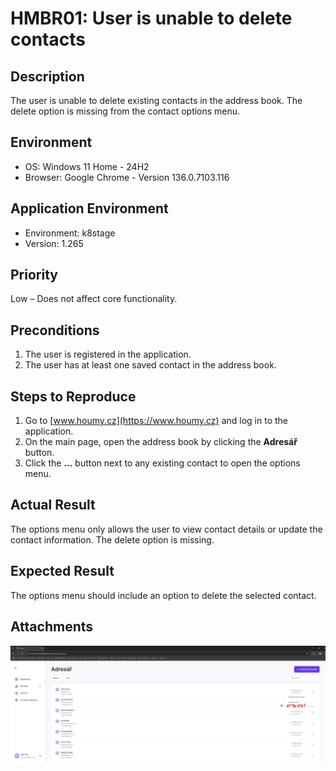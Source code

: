# HMBR01: User is unable to delete contacts

## Description
The user is unable to delete existing contacts in the address book. The delete option is missing from the contact options menu.

## Environment
- OS: Windows 11 Home - 24H2
- Browser: Google Chrome - Version 136.0.7103.116

## Application Environment
- Environment: k8stage
- Version: 1.265

## Priority
Low – Does not affect core functionality.

## Preconditions
1. The user is registered in the application.
2. The user has at least one saved contact in the address book.

## Steps to Reproduce
1. Go to [www.houmy.cz](https://www.houmy.cz) and log in to the application.
2. On the main page, open the address book by clicking the **Adresář** button.
3. Click the **...** button next to any existing contact to open the options menu.

## Actual Result
The options menu only allows the user to view contact details or update the contact information. The delete option is missing.

## Expected Result
The options menu should include an option to delete the selected contact.

## Attachments
![Missing delete option](1.deleteContact.jpg)
